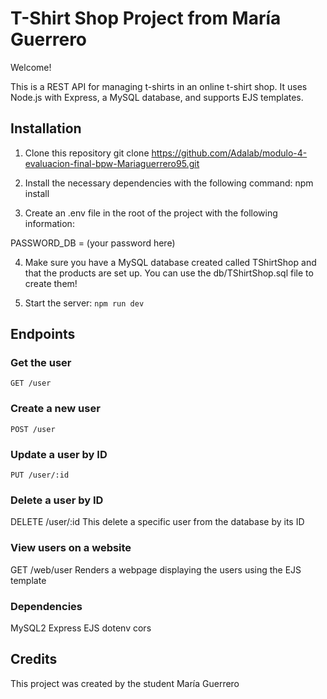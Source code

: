 # T-Shirt Shop Project from María Guerrero

Welcome!

This is a REST API for managing t-shirts in an online t-shirt shop. It uses Node.js with Express, a MySQL database, and supports EJS templates.

## Installation

1. Clone this repository
   git clone https://github.com/Adalab/modulo-4-evaluacion-final-bpw-Mariaguerrero95.git

2. Install the necessary dependencies with the following command:
   npm install

3. Create an .env file in the root of the project with the following information:

PASSWORD_DB = (your password here)

4. Make sure you have a MySQL database created called TShirtShop and that the products are set up. You can use the db/TShirtShop.sql file to create them!

5. Start the server:
   `npm run dev`

## Endpoints

### Get the user

`GET /user`

### Create a new user

`POST /user`

### Update a user by ID

`PUT /user/:id`

### Delete a user by ID

DELETE /user/:id
This delete a specific user from the database by its ID

### View users on a website

GET /web/user
Renders a webpage displaying the users using the EJS template

### Dependencies

MySQL2
Express
EJS
dotenv
cors

## Credits

This project was created by the student María Guerrero
